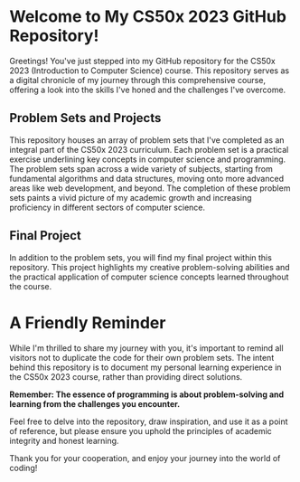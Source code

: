 # Welcome to My CS50x 2023 GitHub Repository!

Greetings! You've just stepped into my GitHub repository for the CS50x 2023 (Introduction to Computer Science) course. This repository serves as a digital chronicle of my journey through this comprehensive course, offering a look into the skills I've honed and the challenges I've overcome.

## Problem Sets and Projects

This repository houses an array of problem sets that I've completed as an integral part of the CS50x 2023 curriculum. Each problem set is a practical exercise underlining key concepts in computer science and programming. The problem sets span across a wide variety of subjects, starting from fundamental algorithms and data structures, moving onto more advanced areas like web development, and beyond. The completion of these problem sets paints a vivid picture of my academic growth and increasing proficiency in different sectors of computer science.

## Final Project

In addition to the problem sets, you will find my final project within this repository. This project highlights my creative problem-solving abilities and the practical application of computer science concepts learned throughout the course.

# A Friendly Reminder

While I'm thrilled to share my journey with you, it's important to remind all visitors not to duplicate the code for their own problem sets. The intent behind this repository is to document my personal learning experience in the CS50x 2023 course, rather than providing direct solutions.

**Remember: The essence of programming is about problem-solving and learning from the challenges you encounter.** 

Feel free to delve into the repository, draw inspiration, and use it as a point of reference, but please ensure you uphold the principles of academic integrity and honest learning.

Thank you for your cooperation, and enjoy your journey into the world of coding!
